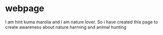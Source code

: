 # webpage
I am hint kuma marolia and i am nature lover. So i have created this page to create awareness about nature harming and animal hunting
